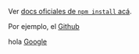 Ver [docs oficiales de `npm install` acá](https://www.docs.npmjs.com/cli/install).

Por ejemplo, el [Github](https://www.github.com/Laboratoria)

hola [Google](https://www.google.com)